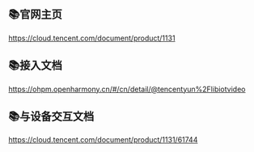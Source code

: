 
## 📚官网主页
https://cloud.tencent.com/document/product/1131

## 📚接入文档
https://ohpm.openharmony.cn/#/cn/detail/@tencentyun%2Flibiotvideo

## 📚与设备交互文档
https://cloud.tencent.com/document/product/1131/61744
